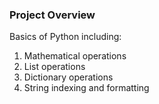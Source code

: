 ### Project Overview

 Basics of Python including:
1. Mathematical operations
2. List operations
3. Dictionary operations
4. String indexing and formatting


